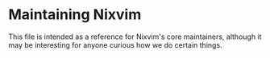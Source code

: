 # Maintaining Nixvim

This file is intended as a reference for Nixvim's core maintainers, although it may be interesting for anyone curious how we do certain things.

